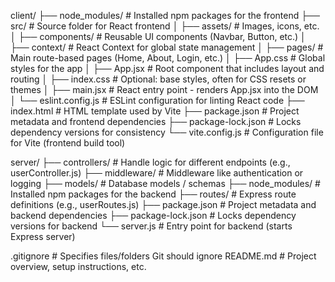 

client/
├── node_modules/           # Installed npm packages for the frontend
├── src/                    # Source folder for React frontend
│   ├── assets/             # Images, icons, etc.
│   ├── components/         # Reusable UI components (Navbar, Button, etc.)
│   ├── context/            # React Context for global state management
│   ├── pages/              # Main route-based pages (Home, About, Login, etc.)
│   ├── App.css             # Global styles for the app
│   ├── App.jsx             # Root component that includes layout and routing
│   ├── index.css           # Optional: base styles, often for CSS resets or themes
│   ├── main.jsx            # React entry point - renders App.jsx into the DOM
│   └── eslint.config.js    # ESLint configuration for linting React code
├── index.html              # HTML template used by Vite
├── package.json            # Project metadata and frontend dependencies
├── package-lock.json       # Locks dependency versions for consistency
└── vite.config.js          # Configuration file for Vite (frontend build tool)

server/
├── controllers/            # Handle logic for different endpoints (e.g., userController.js)
├── middleware/             # Middleware like authentication or logging
├── models/                 # Database models / schemas
├── node_modules/           # Installed npm packages for the backend
├── routes/                 # Express route definitions (e.g., userRoutes.js)
├── package.json            # Project metadata and backend dependencies
├── package-lock.json       # Locks dependency versions for backend
└── server.js               # Entry point for backend (starts Express server)

.gitignore                  # Specifies files/folders Git should ignore
README.md                  # Project overview, setup instructions, etc.